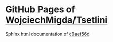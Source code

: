 GitHub Pages of [WojciechMigda/Tsetlini](https://github.com/WojciechMigda/Tsetlini.git)
===
Sphinx html documentation of [c9aef56d](https://github.com/WojciechMigda/Tsetlini/tree/c9aef56d76c3098b5377185b525dc4ffc9cf297b)
